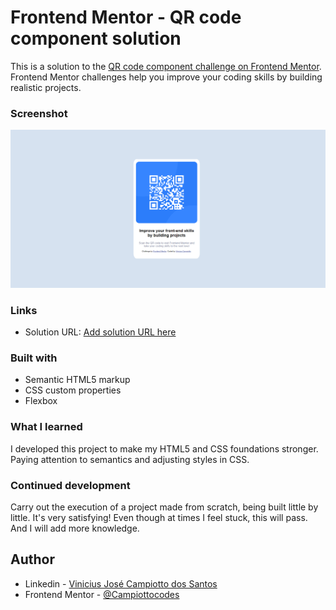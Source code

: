 # Frontend Mentor - QR code component solution

This is a solution to the [QR code component challenge on Frontend Mentor](https://www.frontendmentor.io/challenges/qr-code-component-iux_sIO_H). Frontend Mentor challenges help you improve your coding skills by building realistic projects.

### Screenshot

![](./screenshot.jpg.png)

### Links

- Solution URL: [Add solution URL here](https://your-solution-url.com)

### Built with

- Semantic HTML5 markup
- CSS custom properties
- Flexbox

### What I learned

I developed this project to make my HTML5 and CSS foundations stronger. Paying attention to semantics and adjusting styles in CSS.

### Continued development

Carry out the execution of a project made from scratch, being built little by little. It's very satisfying! Even though at times I feel stuck, this will pass. And I will add more knowledge.

## Author

- Linkedin - [Vinicius José Campiotto dos Santos](https://www.linkedin.com/in/vinicius-campiotto-421233250/)
- Frontend Mentor - [@Campiottocodes](https://www.frontendmentor.io/profile/Campiottocodes)
